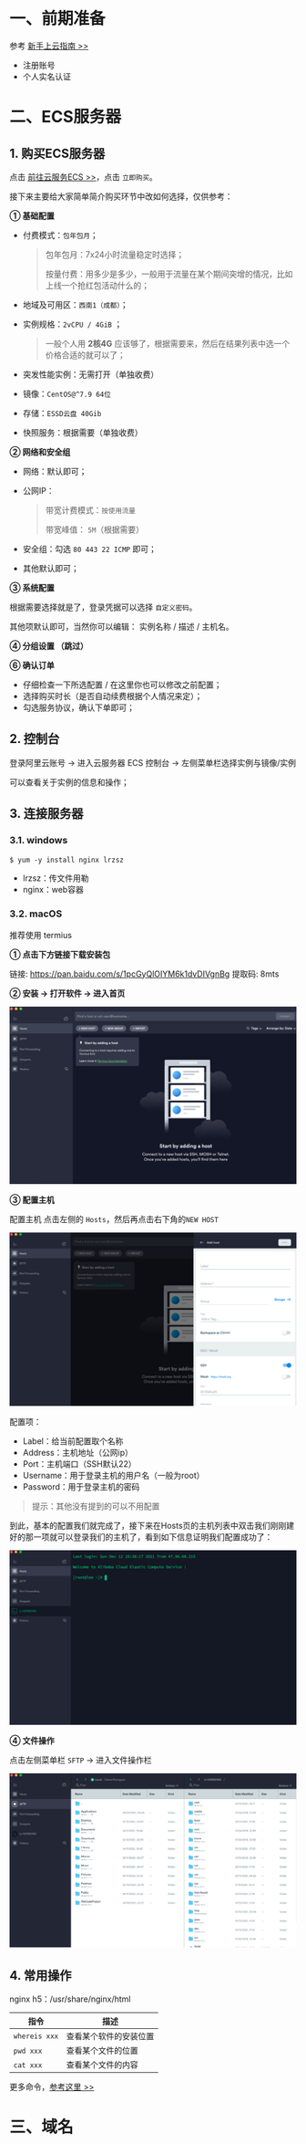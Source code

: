 

# 一、前期准备

参考 [新手上云指南 >>](https://help.aliyun.com/product/47310.html)

- 注册账号
- 个人实名认证

# 二、ECS服务器

## 1. 购买ECS服务器

点击 [前往云服务ECS >>](https://cn.aliyun.com/product/ecs)，点击 `立即购买`。

接下来主要给大家简单简介购买环节中改如何选择，仅供参考：



**① 基础配置**

- 付费模式：`包年包月`；

  > 包年包月：7x24小时流量稳定时选择；
  >
  > 按量付费：用多少是多少，一般用于流量在某个期间突增的情况，比如上线一个抢红包活动什么的；

- 地域及可用区：`西南1（成都）`；

- 实例规格：`2vCPU / 4GiB` ；

  > 一般个人用 **2核4G** 应该够了，根据需要来，然后在结果列表中选一个价格合适的就可以了；

- 突发性能实例：无需打开（单独收费）

- 镜像：`CentOS@^7.9 64位` 

- 存储：`ESSD云盘 40Gib`

- 快照服务：根据需要（单独收费）



**② 网络和安全组**

- 网络：默认即可；

- 公网IP：

  > 带宽计费模式：`按使用流量`
  >
  > 带宽峰值： `5M`（根据需要）

- 安全组：勾选 `80 443 22 ICMP` 即可；
- 其他默认即可；



**③ 系统配置**

根据需要选择就是了，登录凭据可以选择 `自定义密码`。

其他项默认即可，当然你可以编辑： 实例名称 / 描述 / 主机名。



**④ 分组设置 （跳过）**



**⑥ 确认订单**

- 仔细检查一下所选配置 / 在这里你也可以修改之前配置；
- 选择购买时长（是否自动续费根据个人情况来定）；
- 勾选服务协议，确认下单即可；

## 2. 控制台

登录阿里云账号 -> 进入云服务器 ECS 控制台 -> 左侧菜单栏选择实例与镜像/实例

可以查看关于实例的信息和操作； 

## 3. 连接服务器

### 3.1. windows

```shell
$ yum -y install nginx lrzsz
```

-  lrzsz：传文件用勒
-  nginx：web容器

### 3.2. macOS

推荐使用 termius

**① 点击下方链接下载安装包**

链接: https://pan.baidu.com/s/1pcGyQlOIYM6k1dvDIVgnBg 提取码: 8mts

**② 安装 -> 打开软件 -> 进入首页**

![](./IMGS/termius_desktop.png)

**③ 配置主机**

配置主机 点击左侧的 `Hosts`，然后再点击右下角的`NEW HOST`

![](./IMGS/termius_create_host.png)

配置项：

- Label：给当前配置取个名称
- Address：主机地址（公网ip）
- Port：主机端口（SSH默认22）
- Username：用于登录主机的用户名（一般为root）
- Password：用于登录主机的密码

> 提示：其他没有提到的可以不用配置

到此，基本的配置我们就完成了，接下来在Hosts页的主机列表中双击我们刚刚建好的那一项就可以登录我们的主机了，看到如下信息证明我们配置成功了：

![](./IMGS/termius_login_success.png)

**④ 文件操作**

点击左侧菜单栏 `SFTP` -> 进入文件操作栏

![](./IMGS/termius_file_action.png)

## 4. 常用操作

nginx h5：/usr/share/nginx/html

| 指令          | 描述                   |
| ------------- | ---------------------- |
| `whereis xxx` | 查看某个软件的安装位置 |
| `pwd xxx`     | 查看某个文件的位置     |
| `cat xxx`     | 查看某个文件的内容     |

更多命令，[参考这里 >>](https://gitee.com/lihongyao/Blogs/blob/master/004.%20macOS%EF%BC%9A%E5%B8%B8%E7%94%A8%E7%BB%88%E7%AB%AF%E6%8C%87%E4%BB%A4.md)

# 三、域名



